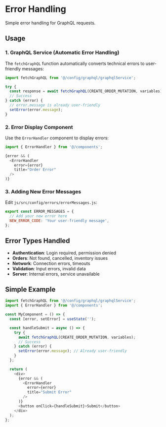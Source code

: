 # Error Handling

Simple error handling for GraphQL requests.

## Usage

### 1. GraphQL Service (Automatic Error Handling)

The `fetchGraphQL` function automatically converts technical errors to user-friendly messages:

```javascript
import fetchGraphQL from '@/config/graphql/graphqlService';

try {
  const response = await fetchGraphQL(CREATE_ORDER_MUTATION, variables);
  // Success
} catch (error) {
  // error.message is already user-friendly
  setError(error.message);
}
```

### 2. Error Display Component

Use the `ErrorHandler` component to display errors:

```javascript
import { ErrorHandler } from '@/components';

{error && (
  <ErrorHandler
    error={error}
    title="Order Error"
  />
)}
```

### 3. Adding New Error Messages

Edit `js/src/config/errors/errorMessages.js`:

```javascript
export const ERROR_MESSAGES = {
  // Add your new error here
  NEW_ERROR_CODE: 'Your user-friendly message',
};
```

## Error Types Handled

- **Authentication**: Login required, permission denied
- **Orders**: Not found, cancelled, inventory issues
- **Network**: Connection errors, timeouts
- **Validation**: Input errors, invalid data
- **Server**: Internal errors, service unavailable

## Simple Example

```javascript
import fetchGraphQL from '@/config/graphql/graphqlService';
import { ErrorHandler } from '@/components';

const MyComponent = () => {
  const [error, setError] = useState('');

  const handleSubmit = async () => {
    try {
      await fetchGraphQL(CREATE_ORDER_MUTATION, variables);
      // Success
    } catch (error) {
      setError(error.message); // Already user-friendly
    }
  };

  return (
    <div>
      {error && (
        <ErrorHandler
          error={error}
          title="Submit Error"
        />
      )}
      <button onClick={handleSubmit}>Submit</button>
    </div>
  );
};
``` 